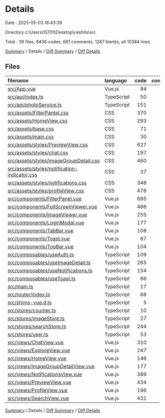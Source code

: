 # Details

Date : 2025-05-03 18:43:39

Directory c:\\Users\\15701\\Desktop\\ceshits\\src

Total : 39 files,  8436 codes, 661 comments, 1287 blanks, all 10384 lines

[Summary](results.md) / Details / [Diff Summary](diff.md) / [Diff Details](diff-details.md)

## Files
| filename | language | code | comment | blank | total |
| :--- | :--- | ---: | ---: | ---: | ---: |
| [src/App.vue](/src/App.vue) | Vue.js | 84 | 0 | 13 | 97 |
| [src/api/index.ts](/src/api/index.ts) | TypeScript | 50 | 9 | 4 | 63 |
| [src/api/photoService.ts](/src/api/photoService.ts) | TypeScript | 151 | 23 | 24 | 198 |
| [src/assets/FilterPantel.css](/src/assets/FilterPantel.css) | CSS | 370 | 10 | 64 | 444 |
| [src/assets/HomeView.css](/src/assets/HomeView.css) | CSS | 293 | 15 | 49 | 357 |
| [src/assets/base.css](/src/assets/base.css) | CSS | 71 | 2 | 14 | 87 |
| [src/assets/main.css](/src/assets/main.css) | CSS | 30 | 1 | 5 | 36 |
| [src/assets/styles/PreviewView.css](/src/assets/styles/PreviewView.css) | CSS | 627 | 12 | 97 | 736 |
| [src/assets/styles/chat.css](/src/assets/styles/chat.css) | CSS | 197 | 4 | 34 | 235 |
| [src/assets/styles/imageGroupDetail.css](/src/assets/styles/imageGroupDetail.css) | CSS | 460 | 12 | 75 | 547 |
| [src/assets/styles/notification-indicator.css](/src/assets/styles/notification-indicator.css) | CSS | 37 | 6 | 5 | 48 |
| [src/assets/styles/notifications.css](/src/assets/styles/notifications.css) | CSS | 348 | 11 | 57 | 416 |
| [src/assets/styles/profileView.css](/src/assets/styles/profileView.css) | CSS | 478 | 4 | 76 | 558 |
| [src/components/FilterPanel.vue](/src/components/FilterPanel.vue) | Vue.js | 695 | 102 | 94 | 891 |
| [src/components/FullScreenViewer.vue](/src/components/FullScreenViewer.vue) | Vue.js | 466 | 68 | 91 | 625 |
| [src/components/ImageViewer.vue](/src/components/ImageViewer.vue) | Vue.js | 255 | 25 | 46 | 326 |
| [src/components/LoginModal.vue](/src/components/LoginModal.vue) | Vue.js | 177 | 4 | 24 | 205 |
| [src/components/TabBar.vue](/src/components/TabBar.vue) | Vue.js | 108 | 5 | 13 | 126 |
| [src/components/Toast.vue](/src/components/Toast.vue) | Vue.js | 87 | 11 | 17 | 115 |
| [src/components/TopBar.vue](/src/components/TopBar.vue) | Vue.js | 104 | 5 | 18 | 127 |
| [src/composables/useAuth.ts](/src/composables/useAuth.ts) | TypeScript | 109 | 27 | 23 | 159 |
| [src/composables/useImageDetail.ts](/src/composables/useImageDetail.ts) | TypeScript | 265 | 15 | 23 | 303 |
| [src/composables/useNotifications.ts](/src/composables/useNotifications.ts) | TypeScript | 154 | 16 | 17 | 187 |
| [src/composables/useToast.ts](/src/composables/useToast.ts) | TypeScript | 66 | 18 | 17 | 101 |
| [src/main.ts](/src/main.ts) | TypeScript | 17 | 5 | 5 | 27 |
| [src/router/index.ts](/src/router/index.ts) | TypeScript | 68 | 2 | 6 | 76 |
| [src/shims-vue.d.ts](/src/shims-vue.d.ts) | TypeScript | 5 | 1 | 1 | 7 |
| [src/stores/counter.ts](/src/stores/counter.ts) | TypeScript | 10 | 0 | 3 | 13 |
| [src/stores/imageStore.ts](/src/stores/imageStore.ts) | TypeScript | 27 | 3 | 6 | 36 |
| [src/stores/searchStore.ts](/src/stores/searchStore.ts) | TypeScript | 244 | 39 | 39 | 322 |
| [src/stores/user.ts](/src/stores/user.ts) | TypeScript | 53 | 4 | 9 | 66 |
| [src/views/ChatView.vue](/src/views/ChatView.vue) | Vue.js | 310 | 15 | 52 | 377 |
| [src/views/ExploreView.vue](/src/views/ExploreView.vue) | Vue.js | 247 | 12 | 46 | 305 |
| [src/views/HomeView.vue](/src/views/HomeView.vue) | Vue.js | 146 | 13 | 15 | 174 |
| [src/views/ImageGroupDetailView.vue](/src/views/ImageGroupDetailView.vue) | Vue.js | 177 | 8 | 13 | 198 |
| [src/views/NotificationsView.vue](/src/views/NotificationsView.vue) | Vue.js | 389 | 23 | 31 | 443 |
| [src/views/PreviewView.vue](/src/views/PreviewView.vue) | Vue.js | 434 | 48 | 65 | 547 |
| [src/views/ProfileView.vue](/src/views/ProfileView.vue) | Vue.js | 196 | 23 | 23 | 242 |
| [src/views/SearchView.vue](/src/views/SearchView.vue) | Vue.js | 431 | 60 | 73 | 564 |

[Summary](results.md) / Details / [Diff Summary](diff.md) / [Diff Details](diff-details.md)